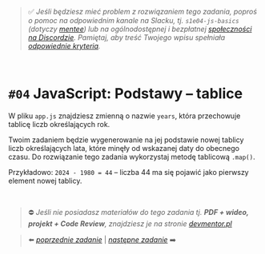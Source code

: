 > :white_check_mark: *Jeśli będziesz mieć problem z rozwiązaniem tego zadania, poproś o pomoc na odpowiednim kanale na Slacku, tj. `s1e04-js-basics` (dotyczy [mentee](https://devmentor.pl/mentoring-javascript/)) lub na ogólnodostępnej i bezpłatnej [społeczności na Discordzie](https://devmentor.pl/discord). Pamiętaj, aby treść Twojego wpisu spełniała [odpowiednie kryteria](https://devmentor.pl/jak-prosic-o-pomoc/).*

&nbsp;

# `#04` JavaScript: Podstawy – tablice

W pliku `app.js` znajdziesz zmienną o nazwie `years`, która przechowuje tablicę liczb określających rok.

Twoim zadaniem będzie wygenerowanie na jej podstawie nowej tablicy liczb określających lata, które minęły od wskazanej daty do obecnego czasu. Do rozwiązanie tego zadania wykorzystaj metodę tablicową `.map()`.

Przykładowo: `2024 - 1980 = 44` – liczba 44 ma się pojawić jako pierwszy element nowej tablicy.

&nbsp;
> :no_entry: *Jeśli nie posiadasz materiałów do tego zadania tj. **PDF + wideo, projekt + Code Review**, znajdziesz je na stronie [devmentor.pl](https://devmentor.pl/workshop-js-basics/)*

> :arrow_left: [*poprzednie zadanie*](./../03) | [*następne zadanie*](./../05) :arrow_right:
